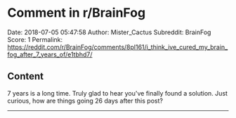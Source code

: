 # Comment in r/BrainFog

Date: 2018-07-05 05:47:58
Author: Mister_Cactus
Subreddit: BrainFog
Score: 1
Permalink: https://reddit.com/r/BrainFog/comments/8pl161/i_think_ive_cured_my_brain_fog_after_7_years_of/e1tbhd7/

## Content

7 years is a long time. Truly glad to hear you've finally found a solution. Just curious, how are things going 26 days after this post?

---
